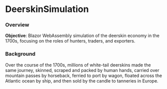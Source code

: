 # DeerskinSimulation

### Overview

**Objective**: Blazor WebAssembly simulation of the deerskin economy in the 1700s, focusing on the roles of hunters, traders, and exporters.

### Background

Over the course of the 1700s, millions of white-tail deerskins made the same journey, skinned, scraped and packed by human hands, carried over mountain passes by horseback, ferried to port by wagon, floated across the Atlantic ocean by ship, and then sold by the candle to tanneries in Europe.
